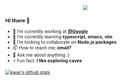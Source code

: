 <p align="center">
  <img src="https://media0.giphy.com/media/hp4AjXQLO4s0hewg4s/giphy.gif">
</p>

### Hi there 👋

- 🔭 I’m currently working at **[@Google](https://github.com/Google)**
- 🌱 I’m currently learning **typescript, emacs, vim**
- 👯 I’m looking to collaborate on **Node.js packages**
- 📫 How to reach me: **email?**
- 💬 Ask me about anything :)
- ⚡ Fun fact: **I like exploring caves**

[![kaue's github stats](https://github-readme-stats.vercel.app/api?username=kaue&include_all_commits=true&show_icons=true&hide_title=true&hide_border=true)](https://github.com/kaue)
